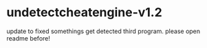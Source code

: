 # undetectcheatengine-v1.2
update to fixed somethings get detected third program. please open readme before!
